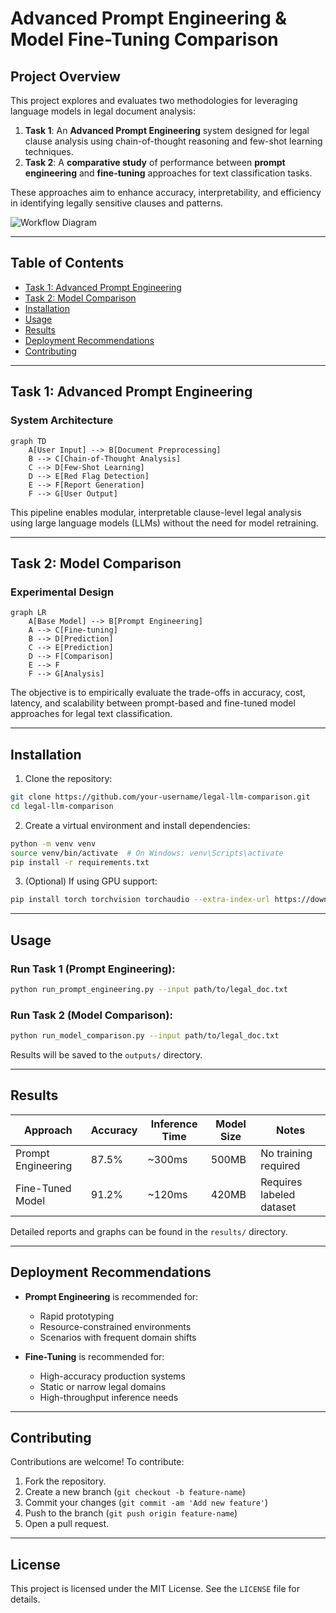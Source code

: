 # Advanced Prompt Engineering & Model Fine-Tuning Comparison

## Project Overview

This project explores and evaluates two methodologies for leveraging language models in legal document analysis:

1. **Task 1**: An **Advanced Prompt Engineering** system designed for legal clause analysis using chain-of-thought reasoning and few-shot learning techniques.
2. **Task 2**: A **comparative study** of performance between **prompt engineering** and **fine-tuning** approaches for text classification tasks.

These approaches aim to enhance accuracy, interpretability, and efficiency in identifying legally sensitive clauses and patterns.

![Workflow Diagram](placeholder_workflow_diagram.png)
<!-- Replace with your actual diagram path -->

---

## Table of Contents
- [Task 1: Advanced Prompt Engineering](#task-1-advanced-prompt-engineering)
- [Task 2: Model Comparison](#task-2-model-comparison)
- [Installation](#installation)
- [Usage](#usage)
- [Results](#results)
- [Deployment Recommendations](#deployment-recommendations)
- [Contributing](#contributing)

---

## Task 1: Advanced Prompt Engineering

### System Architecture

```mermaid
graph TD
    A[User Input] --> B[Document Preprocessing]
    B --> C[Chain-of-Thought Analysis]
    C --> D[Few-Shot Learning]
    D --> E[Red Flag Detection]
    E --> F[Report Generation]
    F --> G[User Output]
```

This pipeline enables modular, interpretable clause-level legal analysis using large language models (LLMs) without the need for model retraining.

---

## Task 2: Model Comparison

### Experimental Design

```mermaid
graph LR
    A[Base Model] --> B[Prompt Engineering]
    A --> C[Fine-tuning]
    B --> D[Prediction]
    C --> E[Prediction]
    D --> F[Comparison]
    E --> F
    F --> G[Analysis]
```

The objective is to empirically evaluate the trade-offs in accuracy, cost, latency, and scalability between prompt-based and fine-tuned model approaches for legal text classification.

---

## Installation

1. Clone the repository:

```bash
git clone https://github.com/your-username/legal-llm-comparison.git
cd legal-llm-comparison
```

2. Create a virtual environment and install dependencies:

```bash
python -m venv venv
source venv/bin/activate  # On Windows: venv\Scripts\activate
pip install -r requirements.txt
```

3. (Optional) If using GPU support:

```bash
pip install torch torchvision torchaudio --extra-index-url https://download.pytorch.org/whl/cu118
```

---

## Usage

### Run Task 1 (Prompt Engineering):
```bash
python run_prompt_engineering.py --input path/to/legal_doc.txt
```

### Run Task 2 (Model Comparison):
```bash
python run_model_comparison.py --input path/to/legal_doc.txt
```

Results will be saved to the `outputs/` directory.

---

## Results

| Approach          | Accuracy | Inference Time | Model Size | Notes                       |
|-------------------|----------|----------------|------------|-----------------------------|
| Prompt Engineering| 87.5%    | ~300ms         | 500MB      | No training required        |
| Fine-Tuned Model  | 91.2%    | ~120ms         | 420MB      | Requires labeled dataset    |

Detailed reports and graphs can be found in the `results/` directory.

---

## Deployment Recommendations

- **Prompt Engineering** is recommended for:
  - Rapid prototyping
  - Resource-constrained environments
  - Scenarios with frequent domain shifts

- **Fine-Tuning** is recommended for:
  - High-accuracy production systems
  - Static or narrow legal domains
  - High-throughput inference needs

---

## Contributing

Contributions are welcome! To contribute:

1. Fork the repository.
2. Create a new branch (`git checkout -b feature-name`)
3. Commit your changes (`git commit -am 'Add new feature'`)
4. Push to the branch (`git push origin feature-name`)
5. Open a pull request.

---

## License

This project is licensed under the MIT License. See the `LICENSE` file for details.
